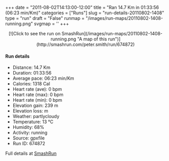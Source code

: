 +++
date = "2011-08-02T14:13:00-12:00"
title = "Ran 14.7 Km in 01:33:56 (06:23 min/Km)"
categories = ["Runs"]
slug = "run-details-20110802-1408"
type = "run"
draft = "False"
runmap = "/images/run-maps/20110802-1408-running.png"
svgmap = '<polyline points="0 64, 2 63, 4 62, 9 56, 11 54, 13 52, 17 48, 18 49, 19 52, 20 52, 22 51, 24 49, 26 48, 26 46, 30 44, 32 44, 36 45, 37 44, 40 41, 41 41, 42 41, 51 41, 55 43, 57 44, 58 45, 65 49, 72 49, 79 48, 83 46, 86 46, 90 48, 93 47, 95 46, 97 43, 95 40, 95 37, 100 37, 96 37, 95 37, 95 40, 97 43, 96 45, 91 48, 83 46, 80 47, 74 49, 67 50, 65 49, 61 48, 54 42, 53 41, 44 40, 40 41, 39 43, 37 43, 37 44, 33 43, 32 43, 25 46, 23 45, 21 47, 20 47, 19 49, 18 49, 18 48, 18 48, 16 48, 13 51, 10 56, 7 57, 5 61, 3 61, 0 64">'
+++



<!--more-->

<center>
[![Click to see the run on SmashRun](/images/run-maps/20110802-1408-running.png "A map of this run")](http://smashrun.com/peter.smith/run/674872)
</center>

#### Run details

* Distance: 14.7 Km
* Duration: 01:33:56
* Average pace: 06:23 min/Km
* Calories: 1318 Cal
* Heart rate (ave): 0 bpm
* Heart rate (max): 0 bpm
* Heart rate (min): 0 bpm
* Elevation gain: 239 m
* Elevation loss:  m
* Weather: partlycloudy
* Temperature: 13 &deg;C
* Humidity: 68%
* Activity: running
* Source: gpxfile
* Run ID: 674872

Full details at [SmashRun](http://smashrun.com/peter.smith/run/674872)